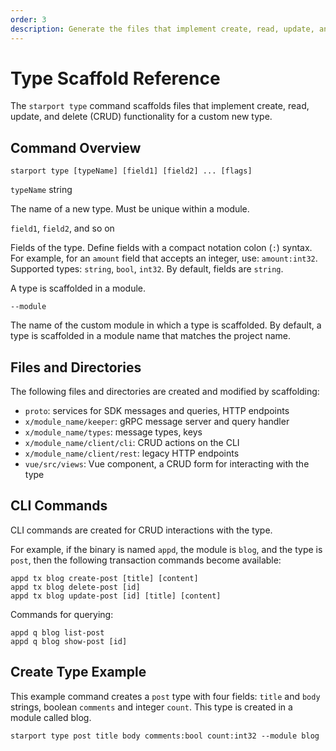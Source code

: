 ```yaml
---
order: 3
description: Generate the files that implement create, read, update, and delete (CRUD) functionality for a custom new type.
---
```


# Type Scaffold Reference

The `starport type` command scaffolds files that implement create, read, update, and delete (CRUD) functionality for a custom new type.

## Command Overview

```
starport type [typeName] [field1] [field2] ... [flags]
```

`typeName` string

The name of a new type. Must be unique within a module.

`field1`, `field2`, and so on

Fields of the type. Define fields with a compact notation colon (`:`) syntax. For example, for an `amount` field that accepts an integer, use: `amount:int32`. Supported types: `string`, `bool`, `int32`. By default, fields are `string`.

A type is scaffolded in a module.

`--module`

The name of the custom module in which a type is scaffolded. By default, a type is scaffolded in a module name that matches the project name.

## Files and Directories

The following files and directories are created and modified by scaffolding:

- `proto`: services for SDK messages and queries, HTTP endpoints
- `x/module_name/keeper`: gRPC message server and query handler
- `x/module_name/types`: message types, keys
- `x/module_name/client/cli`: CRUD actions on the CLI
- `x/module_name/client/rest`: legacy HTTP endpoints
- `vue/src/views`: Vue component, a CRUD form for interacting with the type

## CLI Commands

CLI commands are created for CRUD interactions with the type.

For example, if the binary is named `appd`, the module is `blog`, and the type is `post`, then the following transaction commands become available:

```
appd tx blog create-post [title] [content]
appd tx blog delete-post [id]
appd tx blog update-post [id] [title] [content]
```

Commands for querying:

```
appd q blog list-post
appd q blog show-post [id]
```

## Create Type Example

This example command creates a `post` type with four fields: `title` and `body` strings, boolean `comments` and integer `count`. This type is created in a module called blog.

```
starport type post title body comments:bool count:int32 --module blog
```
